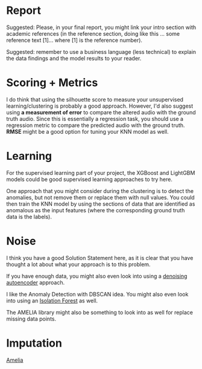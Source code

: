# Report

Suggested: Please, in your final report, you might link your intro section with academic references (in the reference section, doing like this ... some reference text [1]... where [1] is the reference number).

Suggested: remember to use a business language (less technical) to explain the data findings and the model results to your reader.

# Scoring + Metrics

I do think that using the silhouette score to measure your unsupervised learning/clustering is probably a good approach. However, I'd also suggest using **a measurement of error** to compare the altered audio with the ground truth audio. Since this is essentially a regression task, you should use a regression metric to compare the predicted audio with the ground truth. **RMSE** might be a good option for tuning your KNN model as well.

# Learning

For the supervised learning part of your project, the XGBoost and LightGBM models could be good supervised learning approaches to try here.

One approach that you might consider during the clustering is to detect the anomalies, but not remove them or replace them with null values. You could then train the KNN model by using the sections of data that are identified as anomalous as the input features (where the corresponding ground truth data is the labels).

# Noise

I think you have a good Solution Statement here, as it is clear that you have thought a lot about what your approach is to this problem.

If you have enough data, you might also even look into using a [denoising autoencoder](https://towardsdatascience.com/denoising-autoencoders-explained-dbb82467fc2) approach.

I like the Anomaly Detection with DBSCAN idea. You might also even look into using an [Isolation Forest](https://towardsdatascience.com/outlier-detection-with-isolation-forest-3d190448d45e) as well.

The AMELIA library might also be something to look into as well for replace missing data points.

# Imputation

[Amelia](https://cran.r-project.org/web/packages/Amelia/Amelia.pdf)
